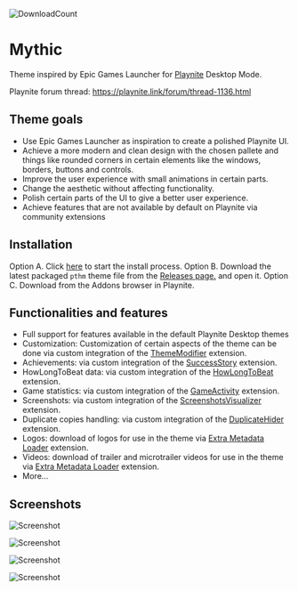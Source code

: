 ![DownloadCount](https://img.shields.io/github/downloads/darklinkpower/Mythic/total.svg)
# Mythic
Theme inspired by Epic Games Launcher for [Playnite](https://github.com/JosefNemec/Playnite) Desktop Mode.

Playnite forum thread: https://playnite.link/forum/thread-1136.html

## Theme goals
- Use Epic Games Launcher as inspiration to create a polished Playnite UI.
- Achieve a more modern and clean design with the chosen pallete and things like rounded corners in certain elements like the windows, borders, buttons and controls.
- Improve the user experience with small animations in certain parts.
- Change the aesthetic without affecting functionality.
- Polish certain parts of the UI to give a better user experience.
- Achieve features that are not available by default on Playnite via community extensions

## Installation
Option A. Click [here](https://github.com/darklinkpower/Mythic/releases/latest) to start the install process.
Option B. Download the latest packaged `pthm` theme file from the [Releases page.](https://github.com/darklinkpower/Mythic/releases/latest) and open it.
Option C. Download from the Addons browser in Playnite.

## Functionalities and features
- Full support for features available in the default Playnite Desktop themes
- Customization: Customization of certain aspects of the theme can be done via custom integration of the [ThemeModifier](https://github.com/Lacro59/playnite-thememodifier-plugin) extension.
- Achievements: via custom integration of the [SuccessStory](https://github.com/Lacro59/playnite-successstory-plugin) extension.
- HowLongToBeat data: via custom integration of the [HowLongToBeat](https://github.com/Lacro59/playnite-howlongtobeat-plugin) extension.
- Game statistics: via custom integration of the [GameActivity](https://github.com/Lacro59/playnite-gameactivity-plugin) extension.
- Screenshots: via custom integration of the [ScreenshotsVisualizer](https://github.com/Lacro59/playnite-screenshotsvisualizer-plugin) extension.
- Duplicate copies handling: via custom integration of the [DuplicateHider](https://github.com/felixkmh/DuplicateHider) extension.
- Logos: download of logos for use in the theme via [Extra Metadata Loader](https://playnite.link/forum/thread-814.html) extension.
- Videos: download of trailer and microtrailer videos for use in the theme via [Extra Metadata Loader](https://playnite.link/forum/thread-814.html) extension.
- More...

## Screenshots
![Screenshot](https://raw.githubusercontent.com/darklinkpower/Mythic/master/screenshots/screenshot_01.jpg)

![Screenshot](https://raw.githubusercontent.com/darklinkpower/Mythic/master/screenshots/screenshot_02.jpg)

![Screenshot](https://raw.githubusercontent.com/darklinkpower/Mythic/master/screenshots/screenshot_03.jpg)

![Screenshot](https://raw.githubusercontent.com/darklinkpower/Mythic/master/screenshots/screenshot_04.jpg)